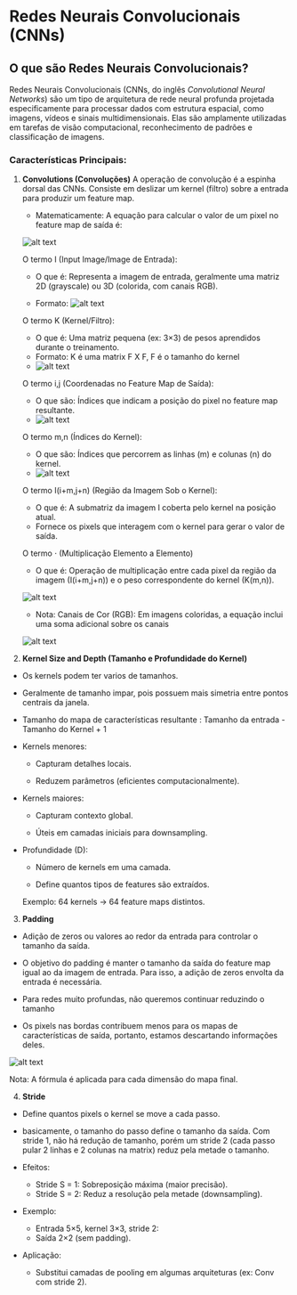 # Redes Neurais Convolucionais (CNNs)

## O que são Redes Neurais Convolucionais?

Redes Neurais Convolucionais (CNNs, do inglês *Convolutional Neural Networks*) são um tipo de arquitetura de rede neural profunda projetada especificamente para processar dados com estrutura espacial, como imagens, vídeos e sinais multidimensionais. Elas são amplamente utilizadas em tarefas de visão computacional, reconhecimento de padrões e classificação de imagens.

### Características Principais:

1. **Convolutions (Convoluções)**
A operação de convolução é a espinha dorsal das CNNs. Consiste em deslizar um kernel (filtro) sobre a entrada para produzir um feature map.

    - Matematicamente: A equação para calcular o valor de um pixel no feature map de saída é:

    ![alt text](image-1.png)
    
    O termo I (Input Image/Image de Entrada):
    - O que é: Representa a imagem de entrada, geralmente uma matriz 2D (grayscale) ou 3D (colorida, com canais RGB).

    -   Formato: ![alt text](image-2.png)

    O termo K (Kernel/Filtro): 
    - O que é: Uma matriz pequena (ex: 3×3) de pesos aprendidos durante o treinamento. 
    - Formato: K é uma matrix F X F, F é o tamanho do kernel
    - ![alt text](image-3.png)

    O termo i,j (Coordenadas no Feature Map de Saída):
    - O que são: Índices que indicam a posição do pixel no feature map resultante.
    - ![alt text](image-4.png)

    O termo m,n (Índices do Kernel):
    - O que são: Índices que percorrem as linhas (m) e colunas (n) do kernel.
    - ![alt text](image-5.png)

    O termo I(i+m,j+n) (Região da Imagem Sob o Kernel):
    - O que é: A submatriz da imagem I coberta pelo kernel na posição atual.
    - Fornece os pixels que interagem com o kernel para gerar o valor de saída.

    O termo ⋅ (Multiplicação Elemento a Elemento)
    - O que é: Operação de multiplicação entre cada pixel da região da imagem (I(i+m,j+n)) e o peso correspondente do kernel (K(m,n)).

    ![alt text](image-6.png)

    - Nota: Canais de Cor (RGB): Em imagens coloridas, a equação inclui uma soma adicional sobre os canais


    ![alt text](image-7.png)

2. **Kernel Size and Depth (Tamanho e Profundidade do Kernel)**

- Os kernels podem ter varios de tamanhos.
- Geralmente de tamanho impar, pois possuem mais simetria entre pontos centrais da janela. 
- Tamanho do mapa de características resultante : Tamanho da entrada - Tamanho do Kernel + 1

- Kernels menores:

    - Capturam detalhes locais.

    - Reduzem parâmetros (eficientes computacionalmente).

- Kernels maiores:

    - Capturam contexto global.

    - Úteis em camadas iniciais para downsampling.

- Profundidade (D):

    - Número de kernels em uma camada.

    - Define quantos tipos de features são extraídos.

    Exemplo: 64 kernels → 64 feature maps distintos.


3. **Padding**

- Adição de zeros ou valores ao redor da entrada para controlar o tamanho da saída. 
- O objetivo do padding é manter o tamanho da saída do feature map igual ao da imagem de entrada. Para isso, a adição de zeros envolta da entrada é necessária. 

- Para redes muito profundas, não queremos continuar reduzindo o tamanho

- Os pixels nas bordas contribuem menos para os mapas de características de saída, portanto, estamos descartando informações deles.

![alt text](image-8.png)

Nota: A fórmula é aplicada para cada dimensão do mapa final.


4. **Stride**

- Define quantos pixels o kernel se move a cada passo.
- basicamente, o tamanho do passo define o tamanho da saída. Com stride 1, não há redução de tamanho, porém um stride 2 (cada passo pular 2 linhas e 2 colunas na matrix) reduz pela metade o tamanho.

- Efeitos:
    - Stride S = 1: Sobreposição máxima (maior precisão).
    - Stride S = 2: Reduz a resolução pela metade (downsampling).

- Exemplo:

    - Entrada 5×5, kernel 3×3, stride 2:
    - Saída 2×2 (sem padding).

- Aplicação:
    - Substitui camadas de pooling em algumas arquiteturas (ex: Conv com stride 2).